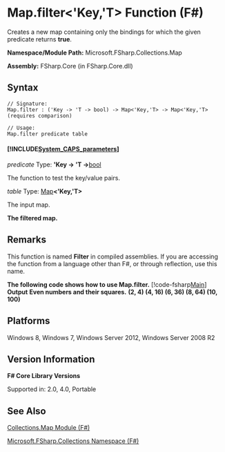 # Map.filter<'Key,'T> Function (F#)

Creates a new map containing only the bindings for which the given predicate returns **true**.

**Namespace/Module Path:** Microsoft.FSharp.Collections.Map

**Assembly:** FSharp.Core (in FSharp.Core.dll)


## Syntax

```
// Signature:
Map.filter : ('Key -> 'T -> bool) -> Map<'Key,'T> -> Map<'Key,'T> (requires comparison)

// Usage:
Map.filter predicate table
```

#### [!INCLUDE[System_CAPS_parameters](//System/Token/System_CAPS_parameters_md.md)]
*predicate*
Type: **'Key -&gt; 'T -&gt;**[bool](http://msdn.microsoft.com/en-us/library/89c0cf9c-49ce-4207-a3be-555851a67dd5)


The function to test the key/value pairs.


*table*
Type: [Map](http://msdn.microsoft.com/en-us/library/975316ea-55e3-4987-9994-90897ad45664)**&lt;'Key,'T&gt;**


The input map.



**The filtered map.**
## Remarks
This function is named **Filter** in compiled assemblies. If you are accessing the function from a language other than F#, or through reflection, use this name.

**The following code shows how to use Map.filter.**
[!code-fsharp[Main](snippets/fsmaps/snippet5.fs)]
**Output**
**Even numbers and their squares.**
**(2, 4) (4, 16) (6, 36) (8, 64) (10, 100)**
## Platforms
Windows 8, Windows 7, Windows Server 2012, Windows Server 2008 R2


## Version Information
**F# Core Library Versions**

Supported in: 2.0, 4.0, Portable




## See Also
[Collections.Map Module &#40;F&#35;&#41;](Collections.Map+Module+%28FSharp%29.md)

[Microsoft.FSharp.Collections Namespace &#40;F&#35;&#41;](Microsoft.FSharp.Collections+Namespace+%28FSharp%29.md)


